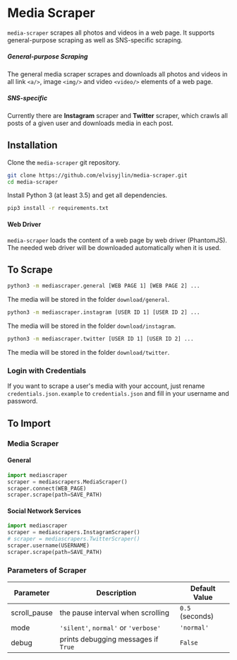 # Media Scraper

`media-scraper` scrapes all photos and videos in a web page. 
It supports general-purpose scraping as well as SNS-specific scraping. 


##### General-purpose Scraping

The general media scraper scrapes and downloads all photos and videos 
in all link `<a/>`, image `<img/>` and video `<video/>` elements of a web page. 


##### SNS-specific

Currently there are **Instagram** scraper and **Twitter** scraper, 
which crawls all posts of a given user and downloads media in each post. 


## Installation

Clone the `media-scraper` git repository.

```bash
git clone https://github.com/elvisyjlin/media-scraper.git
cd media-scraper
```

Install Python 3 (at least 3.5) and get all dependencies.

```bash
pip3 install -r requirements.txt
```


#### Web Driver

`media-scraper` loads the content of a web page by web driver (PhantomJS). 
The needed web driver will be downloaded automatically when it is used.


## To Scrape

```bash
python3 -m mediascraper.general [WEB PAGE 1] [WEB PAGE 2] ...
```

The media will be stored in the folder `download/general`.

```bash
python3 -m mediascraper.instagram [USER ID 1] [USER ID 2] ...
```

The media will be stored in the folder `download/instagram`.

```bash
python3 -m mediascraper.twitter [USER ID 1] [USER ID 2] ...
```

The media will be stored in the folder `download/twitter`.


### Login with Credentials

If you want to scrape a user's media with your account, 
just rename `credentials.json.example` to `credentials.json` and fill in your username and password. 


## To Import


### Media Scraper


#### General

```python
import mediascraper
scraper = mediascrapers.MediaScraper()
scraper.connect(WEB_PAGE)
scraper.scrape(path=SAVE_PATH)
```


#### Social Network Services

```python
import mediascraper
scraper = mediascrapers.InstagramScraper()
# scraper = mediascrapers.TwitterScraper()
scraper.username(USERNAME)
scraper.scrape(path=SAVE_PATH)
```


### Parameters of Scraper

Parameter | Description | Default Value
--- | --- | ---
scroll_pause | the pause interval when scrolling| `0.5` (seconds)
mode | `'silent'`, `normal'` or `'verbose'` | `'normal'`
debug | prints debugging messages if `True` | `False`

